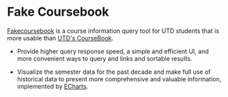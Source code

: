 # Fake Coursebook

[Fakecoursebook](http://fakecoursebook.info) is a course information query tool for UTD students that is more usable than [UTD's CourseBook](https://coursebook.utdallas.edu/).

* Provide higher query response speed, a simple and efficient UI, and more convenient ways to query and links and sortable results.

* Visualize the semester data for the past decade and make full use of historical data to present more comprehensive and valuable information, implemented by [ECharts](https://echarts.apache.org/).

